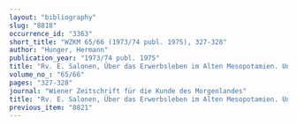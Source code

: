 ```yaml
---
layout: "bibliography"
slug: "8818"
occurrence_id: "3363"
short_title: "WZKM 65/66 (1973/74 publ. 1975), 327-328"
author: "Hunger, Hermann"
publication_year: "1973/74 publ. 1975"
title: "Rv. E. Salonen, Über das Erwerbsleben im Alten Mesopotamien. Untersuchungen zu den akkadischen Berufsnamen. Teil I"
volume_no_: "65/66"
pages: "327-328"
journal: "Wiener Zeitschrift für die Kunde des Morgenlandes"
title: "Rv. E. Salonen, Über das Erwerbsleben im Alten Mesopotamien. Untersuchungen zu den akkadischen Berufsnamen. Teil I"
previous_item: "8821"
---
```

